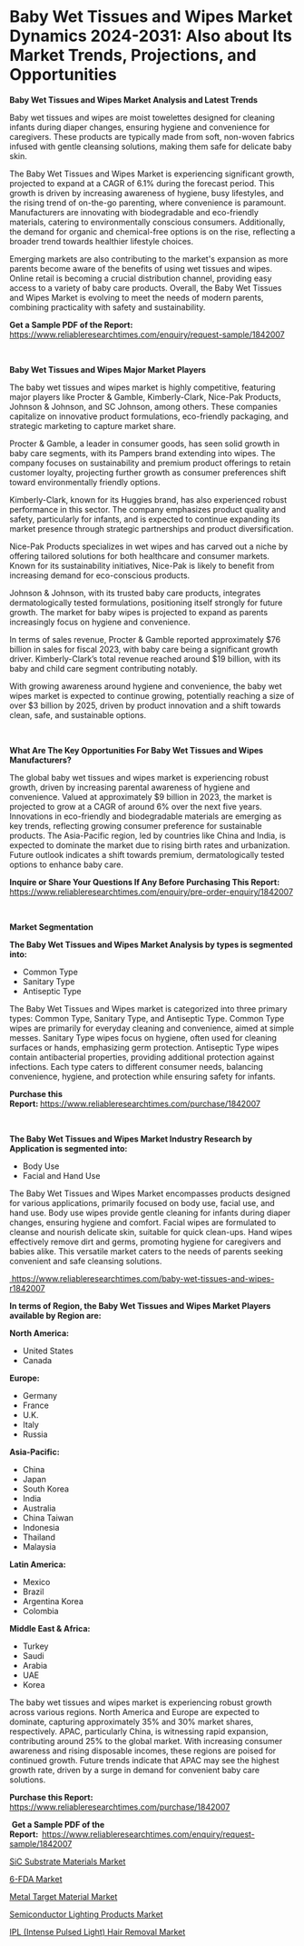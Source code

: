 <p><h1>Baby Wet Tissues and Wipes Market Dynamics 2024-2031: Also about Its Market Trends, Projections, and Opportunities</h1></p><p><strong>Baby Wet Tissues and Wipes Market Analysis and Latest Trends</strong></p>
<p><p>Baby wet tissues and wipes are moist towelettes designed for cleaning infants during diaper changes, ensuring hygiene and convenience for caregivers. These products are typically made from soft, non-woven fabrics infused with gentle cleansing solutions, making them safe for delicate baby skin. </p><p>The Baby Wet Tissues and Wipes Market is experiencing significant growth, projected to expand at a CAGR of 6.1% during the forecast period. This growth is driven by increasing awareness of hygiene, busy lifestyles, and the rising trend of on-the-go parenting, where convenience is paramount. Manufacturers are innovating with biodegradable and eco-friendly materials, catering to environmentally conscious consumers. Additionally, the demand for organic and chemical-free options is on the rise, reflecting a broader trend towards healthier lifestyle choices.</p><p>Emerging markets are also contributing to the market's expansion as more parents become aware of the benefits of using wet tissues and wipes. Online retail is becoming a crucial distribution channel, providing easy access to a variety of baby care products. Overall, the Baby Wet Tissues and Wipes Market is evolving to meet the needs of modern parents, combining practicality with safety and sustainability.</p></p>
<p><strong>Get a Sample PDF of the Report:&nbsp;</strong> <a href="https://www.reliableresearchtimes.com/enquiry/request-sample/1842007?utm_campaign=1572&utm_medium=2&utm_source=Github&utm_content=ia&utm_term=19102024&utm_id=baby-wet-tissues-and-wipes">https://www.reliableresearchtimes.com/enquiry/request-sample/1842007</a></p>
<p>&nbsp;</p>
<p><strong>Baby Wet Tissues and Wipes Major Market Players</strong></p>
<p><p>The baby wet tissues and wipes market is highly competitive, featuring major players like Procter & Gamble, Kimberly-Clark, Nice-Pak Products, Johnson & Johnson, and SC Johnson, among others. These companies capitalize on innovative product formulations, eco-friendly packaging, and strategic marketing to capture market share.</p><p>Procter & Gamble, a leader in consumer goods, has seen solid growth in baby care segments, with its Pampers brand extending into wipes. The company focuses on sustainability and premium product offerings to retain customer loyalty, projecting further growth as consumer preferences shift toward environmentally friendly options.</p><p>Kimberly-Clark, known for its Huggies brand, has also experienced robust performance in this sector. The company emphasizes product quality and safety, particularly for infants, and is expected to continue expanding its market presence through strategic partnerships and product diversification.</p><p>Nice-Pak Products specializes in wet wipes and has carved out a niche by offering tailored solutions for both healthcare and consumer markets. Known for its sustainability initiatives, Nice-Pak is likely to benefit from increasing demand for eco-conscious products.</p><p>Johnson & Johnson, with its trusted baby care products, integrates dermatologically tested formulations, positioning itself strongly for future growth. The market for baby wipes is projected to expand as parents increasingly focus on hygiene and convenience.</p><p>In terms of sales revenue, Procter & Gamble reported approximately $76 billion in sales for fiscal 2023, with baby care being a significant growth driver. Kimberly-Clark’s total revenue reached around $19 billion, with its baby and child care segment contributing notably.</p><p>With growing awareness around hygiene and convenience, the baby wet wipes market is expected to continue growing, potentially reaching a size of over $3 billion by 2025, driven by product innovation and a shift towards clean, safe, and sustainable options.</p></p>
<p>&nbsp;</p>
<p><strong>What Are The Key Opportunities For Baby Wet Tissues and Wipes Manufacturers?</strong></p>
<p><p>The global baby wet tissues and wipes market is experiencing robust growth, driven by increasing parental awareness of hygiene and convenience. Valued at approximately $9 billion in 2023, the market is projected to grow at a CAGR of around 6% over the next five years. Innovations in eco-friendly and biodegradable materials are emerging as key trends, reflecting growing consumer preference for sustainable products. The Asia-Pacific region, led by countries like China and India, is expected to dominate the market due to rising birth rates and urbanization. Future outlook indicates a shift towards premium, dermatologically tested options to enhance baby care.</p></p>
<p><strong>Inquire or Share Your Questions If Any Before Purchasing This Report:</strong> <a href="https://www.reliableresearchtimes.com/enquiry/pre-order-enquiry/1842007?utm_campaign=1572&utm_medium=2&utm_source=Github&utm_content=ia&utm_term=19102024&utm_id=baby-wet-tissues-and-wipes">https://www.reliableresearchtimes.com/enquiry/pre-order-enquiry/1842007</a></p>
<p>&nbsp;</p>
<p><strong>Market Segmentation</strong></p>
<p><strong>The Baby Wet Tissues and Wipes Market Analysis by types is segmented into:</strong></p>
<p><ul><li>Common Type</li><li>Sanitary Type</li><li>Antiseptic Type</li></ul></p>
<p><p>The Baby Wet Tissues and Wipes market is categorized into three primary types: Common Type, Sanitary Type, and Antiseptic Type. Common Type wipes are primarily for everyday cleaning and convenience, aimed at simple messes. Sanitary Type wipes focus on hygiene, often used for cleaning surfaces or hands, emphasizing germ protection. Antiseptic Type wipes contain antibacterial properties, providing additional protection against infections. Each type caters to different consumer needs, balancing convenience, hygiene, and protection while ensuring safety for infants.</p></p>
<p><strong>Purchase this Report:&nbsp;</strong><a href="https://www.reliableresearchtimes.com/purchase/1842007?utm_campaign=1572&utm_medium=2&utm_source=Github&utm_content=ia&utm_term=19102024&utm_id=baby-wet-tissues-and-wipes">https://www.reliableresearchtimes.com/purchase/1842007</a></p>
<p>&nbsp;</p>
<p><strong>The Baby Wet Tissues and Wipes Market Industry Research by Application is segmented into:</strong></p>
<p><ul><li>Body Use</li><li>Facial and Hand Use</li></ul></p>
<p><p>The Baby Wet Tissues and Wipes Market encompasses products designed for various applications, primarily focused on body use, facial use, and hand use. Body use wipes provide gentle cleaning for infants during diaper changes, ensuring hygiene and comfort. Facial wipes are formulated to cleanse and nourish delicate skin, suitable for quick clean-ups. Hand wipes effectively remove dirt and germs, promoting hygiene for caregivers and babies alike. This versatile market caters to the needs of parents seeking convenient and safe cleansing solutions.</p></p>
<p><a href="https://www.reliableresearchtimes.com/baby-wet-tissues-and-wipes-r1842007?utm_campaign=1572&utm_medium=2&utm_source=Github&utm_content=ia&utm_term=19102024&utm_id=baby-wet-tissues-and-wipes">&nbsp;https://www.reliableresearchtimes.com/baby-wet-tissues-and-wipes-r1842007</a></p>
<p><strong>In terms of Region, the Baby Wet Tissues and Wipes Market Players available by Region are:</strong></p>
<p>
    <p> <strong> North America: </strong>
        <ul>
            <li>United States</li>
            <li>Canada</li>
        </ul>
        </p> 
    <p> <strong> Europe: </strong>
        <ul>
            <li>Germany</li>
            <li>France</li>
            <li>U.K.</li>
            <li>Italy</li>
            <li>Russia</li>
        </ul>
        </p> 
    <p> <strong> Asia-Pacific: </strong>
        <ul>
            <li>China</li>
            <li>Japan</li>
            <li>South Korea</li>
            <li>India</li>
            <li>Australia</li>
            <li>China Taiwan</li>
            <li>Indonesia</li>
            <li>Thailand</li>
            <li>Malaysia</li>
        </ul>
        </p> 
    <p> <strong> Latin America: </strong>
        <ul>
            <li>Mexico</li>
            <li>Brazil</li>
            <li>Argentina Korea</li>
            <li>Colombia</li>
        </ul>
        </p> 
    <p> <strong> Middle East & Africa: </strong>
        <ul>
            <li>Turkey</li>
            <li>Saudi</li>
            <li>Arabia</li>
            <li>UAE</li>
            <li>Korea</li>
        </ul>
    </p>
    </p>
<p><p>The baby wet tissues and wipes market is experiencing robust growth across various regions. North America and Europe are expected to dominate, capturing approximately 35% and 30% market shares, respectively. APAC, particularly China, is witnessing rapid expansion, contributing around 25% to the global market. With increasing consumer awareness and rising disposable incomes, these regions are poised for continued growth. Future trends indicate that APAC may see the highest growth rate, driven by a surge in demand for convenient baby care solutions.</p></p>
<p><strong>Purchase this Report: </strong><a href="https://www.reliableresearchtimes.com/purchase/1842007?utm_campaign=1572&utm_medium=2&utm_source=Github&utm_content=ia&utm_term=19102024&utm_id=baby-wet-tissues-and-wipes">https://www.reliableresearchtimes.com/purchase/1842007</a></p>
<p>&nbsp;<strong>Get a Sample PDF of the Report:&nbsp;&nbsp;</strong><a href="https://www.reliableresearchtimes.com/enquiry/request-sample/1842007?utm_campaign=1572&utm_medium=2&utm_source=Github&utm_content=ia&utm_term=19102024&utm_id=baby-wet-tissues-and-wipes">https://www.reliableresearchtimes.com/enquiry/request-sample/1842007</a></p>
<p><strong></strong></p>
<p><p><a href="https://www.linkedin.com/pulse/future-sic-substrate-materials-market-global-forecast-trends-p3rxc?utm_campaign=1572&utm_medium=2&utm_source=Github&utm_content=ia&utm_term=19102024&utm_id=baby-wet-tissues-and-wipes">SiC Substrate Materials Market</a></p><p><a href="https://www.linkedin.com/pulse/global-6-fda-market-trends-innovations-forward-looking-analysis-cuyvf?utm_campaign=1572&utm_medium=2&utm_source=Github&utm_content=ia&utm_term=19102024&utm_id=baby-wet-tissues-and-wipes">6-FDA Market</a></p><p><a href="https://www.linkedin.com/pulse/metal-target-material-market-evolution-global-trends-regional-u38af?utm_campaign=1572&utm_medium=2&utm_source=Github&utm_content=ia&utm_term=19102024&utm_id=baby-wet-tissues-and-wipes">Metal Target Material Market</a></p><p><a href="https://www.linkedin.com/pulse/global-perspectives-semiconductor-lighting-products-market-2dj6f?utm_campaign=1572&utm_medium=2&utm_source=Github&utm_content=ia&utm_term=19102024&utm_id=baby-wet-tissues-and-wipes">Semiconductor Lighting Products Market</a></p><p><a href="https://www.linkedin.com/pulse/ipl-intense-pulsed-light-hair-removal-market-overview-forecast-vxauf?utm_campaign=1572&utm_medium=2&utm_source=Github&utm_content=ia&utm_term=19102024&utm_id=baby-wet-tissues-and-wipes">IPL (Intense Pulsed Light) Hair Removal Market</a></p></p>